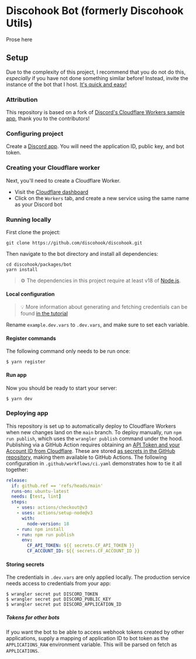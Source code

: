 # Discohook Bot (formerly Discohook Utils)

Prose here

## Setup

Due to the complexity of this project, I recommend that you do not do this, *especially* if you have not done something similar before! Instead, invite the instance of the bot that I host. [It's quick and easy!](https://discohook.app/bot)

### Attribution

This repository is based on a fork of [Discord's Cloudflare Workers sample app](https://github.com/discord/cloudflare-sample-app), thank you to the contributors!

### Configuring project

Create a [Discord app](https://discord.com/developers/applications). You will need the application ID, public key, and bot token.

### Creating your Cloudflare worker

Next, you'll need to create a Cloudflare Worker.

- Visit the [Cloudflare dashboard](https://dash.cloudflare.com/)
- Click on the `Workers` tab, and create a new service using the same name as your Discord bot

### Running locally

First clone the project:

```
git clone https://github.com/discohook/discohook.git
```

Then navigate to the bot directory and install all dependencies:

```
cd discohook/packages/bot
yarn install
```

> ⚙️ The dependencies in this project require at least v18 of [Node.js](https://nodejs.org/en/).

#### Local configuration

> 💡 More information about generating and fetching credentials can be found [in the tutorial](https://discord.com/developers/docs/tutorials/hosting-on-cloudflare-workers#storing-secrets)

Rename `example.dev.vars` to `.dev.vars`, and make sure to set each variable.

#### Register commands

The following command only needs to be run once:

```
$ yarn register
```

#### Run app

Now you should be ready to start your server:

```
$ yarn dev
```

### Deploying app

This repository is set up to automatically deploy to Cloudflare Workers when new changes land on the `main` branch. To deploy manually, run `npm run publish`, which uses the `wrangler publish` command under the hood. Publishing via a GitHub Action requires obtaining an [API Token and your Account ID from Cloudflare](https://developers.cloudflare.com/workers/wrangler/cli-wrangler/authentication/#generate-tokens). These are stored [as secrets in the GitHub repository](https://docs.github.com/en/actions/security-guides/encrypted-secrets#creating-encrypted-secrets-for-a-repository), making them available to GitHub Actions. The following configuration in `.github/workflows/ci.yaml` demonstrates how to tie it all together:

```yaml
release:
  if: github.ref == 'refs/heads/main'
  runs-on: ubuntu-latest
  needs: [test, lint]
  steps:
    - uses: actions/checkout@v3
    - uses: actions/setup-node@v3
      with:
        node-version: 18
    - run: npm install
    - run: npm run publish
      env:
        CF_API_TOKEN: ${{ secrets.CF_API_TOKEN }}
        CF_ACCOUNT_ID: ${{ secrets.CF_ACCOUNT_ID }}
```

#### Storing secrets

The credentials in `.dev.vars` are only applied locally. The production service needs access to credentials from your app:

```
$ wrangler secret put DISCORD_TOKEN
$ wrangler secret put DISCORD_PUBLIC_KEY
$ wrangler secret put DISCORD_APPLICATION_ID
```

##### Tokens for other bots

If you want the bot to be able to access webhook tokens created by other applications, supply a mapping of application ID to bot token as the `APPLICATIONS_RAW` environment variable. This will be parsed on fetch as `APPLICATIONS`.
